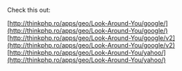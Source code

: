 Check this out:

[http://thinkphp.ro/apps/geo/Look-Around-You/google/](http://thinkphp.ro/apps/geo/Look-Around-You/google/)
[http://thinkphp.ro/apps/geo/Look-Around-You/google/v2](http://thinkphp.ro/apps/geo/Look-Around-You/google/v2)
[http://thinkphp.ro/apps/geo/Look-Around-You/yahoo/](http://thinkphp.ro/apps/geo/Look-Around-You/yahoo/)


